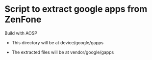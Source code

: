 Script to extract google apps from ZenFone
==========================================

Build with AOSP

* This directory will be at device/google/gapps

* The extracted files will be at vendor/google/gapps


